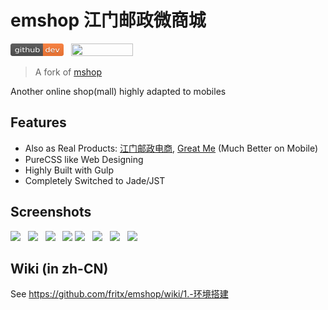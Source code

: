 # emshop 江门邮政微商城

<a href="https://github.com/fritx/emshop"><img src="../github-badge.svg" width="85" height="20"></a>
&nbsp;&nbsp;<a href="https://gitter.im/fritx"><img src="../gitter-badge.svg" width="99" height="20"></a>

> A fork of [mshop](../mshop/)

Another online shop(mall) highly adapted to mobiles

## Features

- Also as Real Products: [江门邮政电商](http://www.jmyzds.com/store), [Great Me](http://greatme.org) (Much Better on Mobile)
- PureCSS like Web Designing
- Highly Built with Gulp
- Completely Switched to Jade/JST

## Screenshots

<img width="170" src="Screenshot_2014-08-10-14-57-48.jpeg">
&nbsp;
<img width="170" src="Screenshot_2014-08-10-14-58-54.jpeg">
&nbsp;
<img width="170" src="Screenshot_2014-08-10-15-01-01.jpeg">
&nbsp;
<img width="170" src="Screenshot_2014-08-10-15-00-13.jpeg">

<img width="170" src="Screenshot_2014-08-10-15-02-35.jpeg">
&nbsp;
<img width="170" src="Screenshot_2014-08-10-15-03-05.jpeg">
&nbsp;
<img width="170" src="Screenshot_2014-08-10-15-03-38.jpeg">
&nbsp;
<img width="170" src="Screenshot_2014-08-10-15-04-06.jpeg">

## Wiki (in zh-CN)

See <https://github.com/fritx/emshop/wiki/1.-环境搭建>
